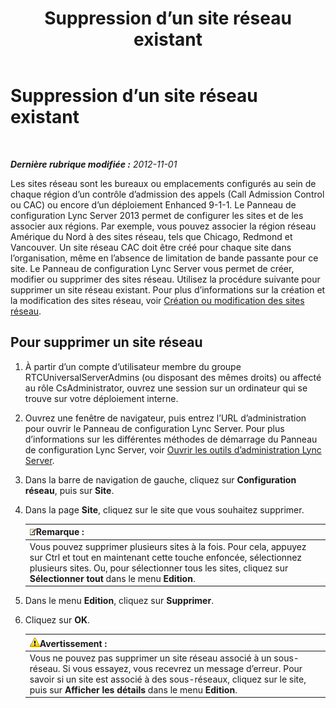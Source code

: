 ﻿---
title: Suppression d’un site réseau existant
TOCTitle: Suppression d’un site réseau existant
ms:assetid: 2762149b-3572-4513-b838-beda7fa9e81e
ms:mtpsurl: https://technet.microsoft.com/fr-fr/library/JJ688001(v=OCS.15)
ms:contentKeyID: 49891274
ms.date: 05/20/2016
mtps_version: v=OCS.15
ms.translationtype: HT
---

# Suppression d’un site réseau existant

 

_**Dernière rubrique modifiée :** 2012-11-01_

Les sites réseau sont les bureaux ou emplacements configurés au sein de chaque région d’un contrôle d’admission des appels (Call Admission Control ou CAC) ou encore d’un déploiement Enhanced 9-1-1. Le Panneau de configuration Lync Server 2013 permet de configurer les sites et de les associer aux régions. Par exemple, vous pouvez associer la région réseau Amérique du Nord à des sites réseau, tels que Chicago, Redmond et Vancouver. Un site réseau CAC doit être créé pour chaque site dans l’organisation, même en l’absence de limitation de bande passante pour ce site. Le Panneau de configuration Lync Server vous permet de créer, modifier ou supprimer des sites réseau. Utilisez la procédure suivante pour supprimer un site réseau existant. Pour plus d’informations sur la création et la modification des sites réseau, voir [Création ou modification des sites réseau](lync-server-2013-creating-or-modifying-network-sites.md).

## Pour supprimer un site réseau

1.  À partir d’un compte d’utilisateur membre du groupe RTCUniversalServerAdmins (ou disposant des mêmes droits) ou affecté au rôle CsAdministrator, ouvrez une session sur un ordinateur qui se trouve sur votre déploiement interne.

2.  Ouvrez une fenêtre de navigateur, puis entrez l’URL d’administration pour ouvrir le Panneau de configuration Lync Server. Pour plus d’informations sur les différentes méthodes de démarrage du Panneau de configuration Lync Server, voir [Ouvrir les outils d’administration Lync Server](lync-server-2013-open-lync-server-administrative-tools.md).

3.  Dans la barre de navigation de gauche, cliquez sur **Configuration réseau**, puis sur **Site**.

4.  Dans la page **Site**, cliquez sur le site que vous souhaitez supprimer.
    
    <table>
    <thead>
    <tr class="header">
    <th><img src="images/Gg398920.note(OCS.15).gif" title="note" alt="note" />Remarque :</th>
    </tr>
    </thead>
    <tbody>
    <tr class="odd">
    <td>Vous pouvez supprimer plusieurs sites à la fois. Pour cela, appuyez sur Ctrl et tout en maintenant cette touche enfoncée, sélectionnez plusieurs sites. Ou, pour sélectionner tous les sites, cliquez sur <strong>Sélectionner tout</strong> dans le menu <strong>Edition</strong>.</td>
    </tr>
    </tbody>
    </table>


5.  Dans le menu **Edition**, cliquez sur **Supprimer**.

6.  Cliquez sur **OK**.
    
    <table>
    <thead>
    <tr class="header">
    <th><img src="images/Gg412910.warning(OCS.15).gif" title="warning" alt="warning" />Avertissement :</th>
    </tr>
    </thead>
    <tbody>
    <tr class="odd">
    <td>Vous ne pouvez pas supprimer un site réseau associé à un sous-réseau. Si vous essayez, vous recevrez un message d’erreur. Pour savoir si un site est associé à des sous-réseaux, cliquez sur le site, puis sur <strong>Afficher les détails</strong> dans le menu <strong>Edition</strong>.</td>
    </tr>
    </tbody>
    </table>

